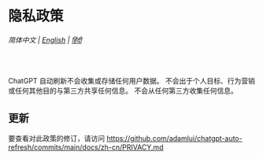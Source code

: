 # 隐私政策

###### 简体中文 | [English](../PRIVACY.md) | [हिंदी](../hi/PRIVACY.md)

<br>

ChatGPT 自动刷新不会收集或存储任何用户数据。 不会出于个人目标、行为营销或任何其他目的与第三方共享任何信息。 不会从任何第三方收集任何信息。

## 更新

要查看对此政策的修订，请访问 https://github.com/adamlui/chatgpt-auto-refresh/commits/main/docs/zh-cn/PRIVACY.md
